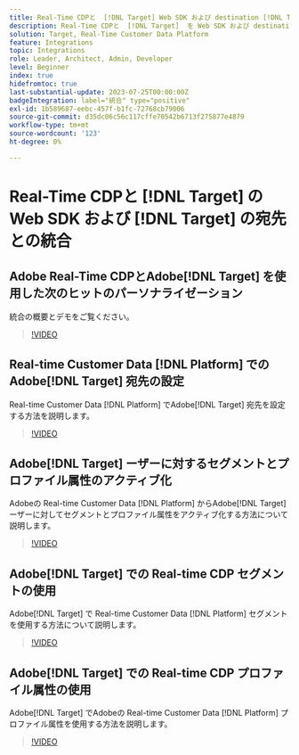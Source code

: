 ```yaml
---
title: Real-Time CDPと  [!DNL Target] Web SDK および destination [!DNL Target]  の統合
description: Real-Time CDPと  [!DNL Target]  を Web SDK および destination に統合する方法を説明  [!DNL Target]  ます。
solution: Target, Real-Time Customer Data Platform
feature: Integrations
topic: Integrations
role: Leader, Architect, Admin, Developer
level: Beginner
index: true
hidefromtoc: true
last-substantial-update: 2023-07-25T00:00:00Z
badgeIntegration: label="統合" type="positive"
exl-id: 1b589687-eebc-457f-b1fc-72768cb79006
source-git-commit: d35dc06c56c117cffe70542b6713f275877e4879
workflow-type: tm+mt
source-wordcount: '123'
ht-degree: 0%

---
```


# Real-Time CDPと [!DNL Target] の Web SDK および [!DNL Target] の宛先との統合

## Adobe Real-Time CDPとAdobe[!DNL Target] を使用した次のヒットのパーソナライゼーション

統合の概要とデモをご覧ください。

>[!VIDEO](https://video.tv.adobe.com/v/340091?quality=12&learn=on)


## Real-time Customer Data [!DNL Platform] でのAdobe[!DNL Target] 宛先の設定

Real-time Customer Data [!DNL Platform] でAdobe[!DNL Target] 宛先を設定する方法を説明します。

>[!VIDEO](https://video.tv.adobe.com/v/3418799/?learn=on)

## Adobe[!DNL Target] ーザーに対するセグメントとプロファイル属性のアクティブ化

Adobeの Real-time Customer Data [!DNL Platform] からAdobe[!DNL Target] ーザーに対してセグメントとプロファイル属性をアクティブ化する方法について説明します。

>[!VIDEO](https://video.tv.adobe.com/v/3419036/?learn=on)

## Adobe[!DNL Target] での Real-time CDP セグメントの使用

Adobe[!DNL Target] で Real-time Customer Data [!DNL Platform] セグメントを使用する方法について説明します。

>[!VIDEO](https://video.tv.adobe.com/v/3419149/?learn=on)

## Adobe[!DNL Target] での Real-time CDP プロファイル属性の使用

Adobe[!DNL Target] でAdobeの Real-time Customer Data [!DNL Platform] プロファイル属性を使用する方法を説明します。

>[!VIDEO](https://video.tv.adobe.com/v/3419318/?learn=on)
